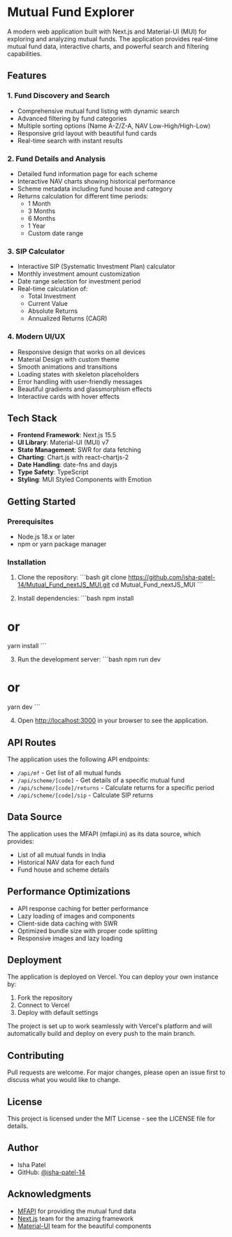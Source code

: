 # Mutual Fund Explorer

A modern web application built with Next.js and Material-UI (MUI) for exploring and analyzing mutual funds. The application provides real-time mutual fund data, interactive charts, and powerful search and filtering capabilities.

## Features

### 1. Fund Discovery and Search
- Comprehensive mutual fund listing with dynamic search
- Advanced filtering by fund categories
- Multiple sorting options (Name A-Z/Z-A, NAV Low-High/High-Low)
- Responsive grid layout with beautiful fund cards
- Real-time search with instant results

### 2. Fund Details and Analysis
- Detailed fund information page for each scheme
- Interactive NAV charts showing historical performance
- Scheme metadata including fund house and category
- Returns calculation for different time periods:
  - 1 Month
  - 3 Months
  - 6 Months
  - 1 Year
  - Custom date range

### 3. SIP Calculator
- Interactive SIP (Systematic Investment Plan) calculator
- Monthly investment amount customization
- Date range selection for investment period
- Real-time calculation of:
  - Total Investment
  - Current Value
  - Absolute Returns
  - Annualized Returns (CAGR)

### 4. Modern UI/UX
- Responsive design that works on all devices
- Material Design with custom theme
- Smooth animations and transitions
- Loading states with skeleton placeholders
- Error handling with user-friendly messages
- Beautiful gradients and glassmorphism effects
- Interactive cards with hover effects

## Tech Stack

- **Frontend Framework**: Next.js 15.5
- **UI Library**: Material-UI (MUI) v7
- **State Management**: SWR for data fetching
- **Charting**: Chart.js with react-chartjs-2
- **Date Handling**: date-fns and dayjs
- **Type Safety**: TypeScript
- **Styling**: MUI Styled Components with Emotion

## Getting Started

### Prerequisites

- Node.js 18.x or later
- npm or yarn package manager

### Installation

1. Clone the repository:
\`\`\`bash
git clone https://github.com/isha-patel-14/Mutual_Fund_nextJS_MUI.git
cd Mutual_Fund_nextJS_MUI
\`\`\`

2. Install dependencies:
\`\`\`bash
npm install
# or
yarn install
\`\`\`

3. Run the development server:
\`\`\`bash
npm run dev
# or
yarn dev
\`\`\`

4. Open [http://localhost:3000](http://localhost:3000) in your browser to see the application.

## API Routes

The application uses the following API endpoints:

- `/api/mf` - Get list of all mutual funds
- `/api/scheme/[code]` - Get details of a specific mutual fund
- `/api/scheme/[code]/returns` - Calculate returns for a specific period
- `/api/scheme/[code]/sip` - Calculate SIP returns

## Data Source

The application uses the MFAPI (mfapi.in) as its data source, which provides:
- List of all mutual funds in India
- Historical NAV data for each fund
- Fund house and scheme details

## Performance Optimizations

- API response caching for better performance
- Lazy loading of images and components
- Client-side data caching with SWR
- Optimized bundle size with proper code splitting
- Responsive images and lazy loading

## Deployment

The application is deployed on Vercel. You can deploy your own instance by:

1. Fork the repository
2. Connect to Vercel
3. Deploy with default settings

The project is set up to work seamlessly with Vercel's platform and will automatically build and deploy on every push to the main branch.

## Contributing

Pull requests are welcome. For major changes, please open an issue first to discuss what you would like to change.

## License

This project is licensed under the MIT License - see the LICENSE file for details.

## Author

- Isha Patel
- GitHub: [@isha-patel-14](https://github.com/isha-patel-14)

## Acknowledgments

- [MFAPI](https://mfapi.in) for providing the mutual fund data
- [Next.js](https://nextjs.org) team for the amazing framework
- [Material-UI](https://mui.com) team for the beautiful components
